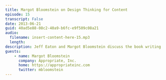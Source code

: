 ```yaml
---
title: Margot Bloomstein on Design Thinking for Content
episode: 15
transcript: False
date: 2013-06-21
guid: 40ad5e88-08c2-40a9-b6fc-e9f509c08a21
audio: 
  filename: insert-content-here-15.mp3
  length: 
description: Jeff Eaton and Margot Bloomstein discuss the book writing process; the overlap of design thinking and content strategy; and the importance of asking why.
guests:
    - name: Margot Bloomstein
      company: Appropriate, Inc.
      home: https://appropriateinc.com
      twitter: mbloomstein
---
```

